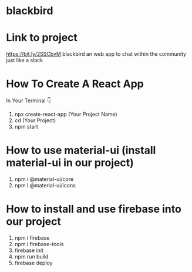# blackbird
# Link to project #
https://bit.ly/2SSCbvM
blackbird an web app to chat within the community just like a slack


# How To Create A React App
In Your Terminal 👇
1. npx create-react-app (Your Project Name)
2. cd (Your Project)
3. npm start

# How to use material-ui (install material-ui in our project)
1. npm i @material-ui/core
2. npm i @material-ui/icons

# How to install and use firebase into our project
1. npm i firebase
2. npm i firebase-tools
3. firebase init
4. npm run build
5. firebase deploy

